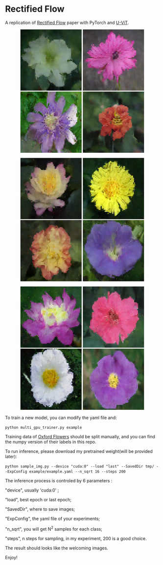 # Rectified Flow
A replication of [Rectified Flow](https://arxiv.org/abs/2209.03003) paper with PyTorch and [U-ViT](https://arxiv.org/pdf/2209.12152.pdf).

<p align="center" style="margin-bottom: 0px;">
  <img src="images/01.png" width="200" />
  <img src="images/02.png" width="200" /> 
  <img src="images/03.png" width="200" />
  <img src="images/04.png" width="200" />
</p>

<p align="center" style="margin-bottom: 0px;">
  <img src="images/05.png" width="200" />
  <img src="images/06.png" width="200" /> 
  <img src="images/07.png" width="200" />
  <img src="images/08.png" width="200" />
</p>

<p align="center">
  <img src="images/09.png" width="200" />
  <img src="images/10.png" width="200" /> 
  <img src="images/11.png" width="200" />
  <img src="images/12.png" width="200" />
</p>
To train a new model, you can modify the yaml file and:

` python multi_gpu_trainer.py example `

Training data of [Oxford Flowers](https://www.robots.ox.ac.uk/~vgg/data/flowers/) should be split manually, and you can find the numpy version of their labels in this repo.

To run inference, please  download my pretrained weight(will be provided later):

` python sample_img.py --device "cuda:0" --load "last" --SavedDir tmp/ --ExpConfig example/example.yaml --n_sqrt 16 --steps 200 `

The inference process is controled by 6 parameters :

"device", usually 'cuda:0' ;

"load", best epoch or last epoch;

"SavedDir", where to save images;

"ExpConfig", the yaml file of your experiments;

"n_sqrt", you will get N<sup>2</sup> samples for each class;

"steps", n steps for sampling, in my experiment, 200 is a good choice.

The result should looks like the welcoming images.

Enjoy!

